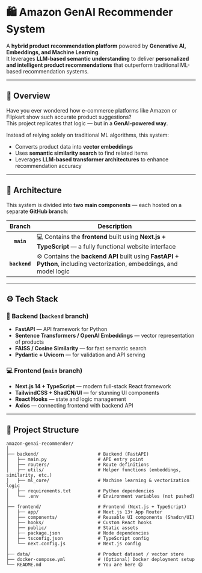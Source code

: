 # 🛍️ Amazon GenAI Recommender System

A **hybrid product recommendation platform** powered by **Generative AI, Embeddings, and Machine Learning**.  
It leverages **LLM-based semantic understanding** to deliver **personalized and intelligent product recommendations** that outperform traditional ML-based recommendation systems.

---

## 🌿 Overview

Have you ever wondered how e-commerce platforms like Amazon or Flipkart show such accurate product suggestions?  
This project replicates that logic — but in a **GenAI-powered way**.  

Instead of relying solely on traditional ML algorithms, this system:
- Converts product data into **vector embeddings**
- Uses **semantic similarity search** to find related items
- Leverages **LLM-based transformer architectures** to enhance recommendation accuracy

---

## 🧩 Architecture

This system is divided into **two main components** — each hosted on a separate **GitHub branch**:

| Branch | Description |
|:-------:|-------------|
| **`main`** | 💻 Contains the **frontend** built using **Next.js + TypeScript** — a fully functional website interface |
| **`backend`** | ⚙️ Contains the **backend API** built using **FastAPI + Python**, including vectorization, embeddings, and model logic |

---

## ⚙️ Tech Stack

### 🧠 Backend (`backend` branch)
- **FastAPI** — API framework for Python  
- **Sentence Transformers / OpenAI Embeddings** — vector representation of products  
- **FAISS / Cosine Similarity** — for fast semantic search  
- **Pydantic + Uvicorn** — for validation and API serving  

### 💻 Frontend (`main` branch)
- **Next.js 14 + TypeScript** — modern full-stack React framework  
- **TailwindCSS + ShadCN/UI** — for stunning UI components  
- **React Hooks** — state and logic management  
- **Axios** — connecting frontend with backend API  

---

## 📂 Project Structure

```plaintext
amazon-genai-recommender/
│
├── backend/                      # Backend (FastAPI)
│   ├── main.py                   # API entry point
│   ├── routers/                  # Route definitions
│   ├── utils/                    # Helper functions (embeddings, similarity, etc.)
│   ├── ml_core/                  # Machine learning & vectorization logic
│   ├── requirements.txt          # Python dependencies
│   └── .env                      # Environment variables (not pushed)
│
├── frontend/                     # Frontend (Next.js + TypeScript)
│   ├── app/                      # Next.js 13+ App Router
│   ├── components/               # Reusable UI components (Shadcn/UI)
│   ├── hooks/                    # Custom React hooks
│   ├── public/                   # Static assets
│   ├── package.json              # Node dependencies
│   ├── tsconfig.json             # TypeScript config
│   └── next.config.js            # Next.js config
│
├── data/                         # Product dataset / vector store
├── docker-compose.yml            # (Optional) Docker deployment setup
└── README.md                     # You are here 😄

